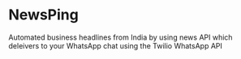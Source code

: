 # NewsPing
Automated business headlines from India by using news API which deleivers to your WhatsApp chat using the Twilio WhatsApp API
